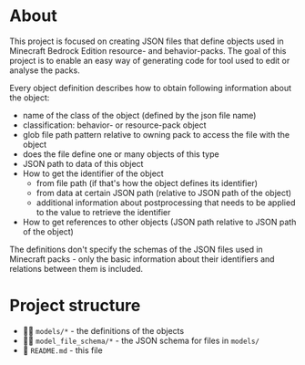# About
This project is focused on creating JSON files that define objects used in
Minecraft Bedrock Edition resource- and behavior-packs. The goal of this
project is to enable an easy way of generating code for tool used to
edit or analyse the packs.

Every object definition describes how to obtain following information about the
object:
- name of the class of the object (defined by the json file name)
- classification: behavior- or resource-pack object
- glob file path pattern relative to owning pack to access the file with the
    object
- does the file define one or many objects of this type
- JSON path to data of this object
- How to get the identifier of the object
    - from file path (if that's how the object defines its identifier)
    - from data at certain JSON path (relative to JSON path of the object)
    - additional information about postprocessing that needs to be applied to
      the value to retrieve the identifier
- How to get references to other objects (JSON path relative to JSON path of
  the object)

The definitions don't specify the schemas of the JSON files used in
Minecraft packs - only the basic information about their identifiers and
relations between them is included.

# Project structure
- 📁📝 `models/*` - the definitions of the objects
- 📁📝 `model_file_schema/*` - the JSON schema for files in `models/`
- 📝 `README.md` - this file
